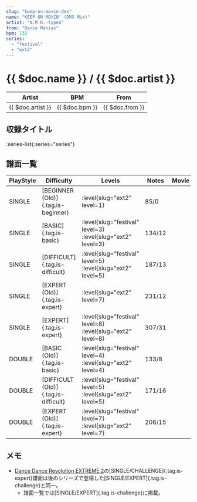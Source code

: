 ```yaml
---
slug: "keep-on-movin-dmx"
name: "KEEP ON MOVIN' (DMX Mix)"
artist: "N.M.R.-typeG"
from: "Dance Maniax"
bpm: 132
series:
  - "festival"
  - "ext2"
---
```


# {{ $doc.name }} / {{ $doc.artist }}

|Artist|BPM|From|
|------|---|----|
|{{ $doc.artist }}|{{ $doc.bpm }}|{{ $doc.from }}|

## 収録タイトル

:series-list{:series="series"}

## 譜面一覧

|PlayStyle|Difficulty|Levels|Notes|Movie|
|---------|----------|------|-----|-----|
|SINGLE|[BEGINNER (Old)]{.tag.is-beginner}|:level{slug="ext2" level=1}|85/0||
|SINGLE|[BASIC]{.tag.is-basic}|:level{slug="festival" level=3} :level{slug="ext2" level=3}|134/12||
|SINGLE|[DIFFICULT]{.tag.is-difficult}|:level{slug="festival" level=5} :level{slug="ext2" level=5}|187/13||
|SINGLE|[EXPERT (Old)]{.tag.is-expert}|:level{slug="ext2" level=7}|231/12||
|SINGLE|[EXPERT]{.tag.is-expert}|:level{slug="festival" level=8} :level{slug="ext2" level=8}|307/31||
|DOUBLE|[BASIC (Old)]{.tag.is-basic}|:level{slug="festival" level=4} :level{slug="ext2" level=4}|133/8||
|DOUBLE|[DIFFICULT (Old)]{.tag.is-difficult}|:level{slug="festival" level=5} :level{slug="ext2" level=5}|171/16||
|DOUBLE|[EXPERT (Old)]{.tag.is-expert}|:level{slug="festival" level=7} :level{slug="ext2" level=7}|206/15||

## メモ

- [Dance Dance Revolution EXTREME 2](/series/ext)の[SINGLE/CHALLENGE]{.tag.is-expert}譜面は後のシリーズで登場した[SINGLE/EXPERT]{.tag.is-challenge}と同一。
  - 譜面一覧では[SINGLE/EXPERT]{.tag.is-challenge}に掲載。
